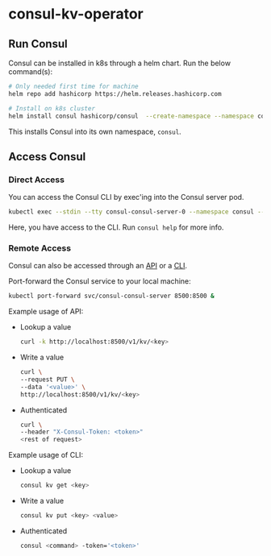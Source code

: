 # consul-kv-operator

## Run Consul
Consul can be installed in k8s through a helm chart. Run the below command(s):

```bash
# Only needed first time for machine
helm repo add hashicorp https://helm.releases.hashicorp.com

# Install on k8s cluster
helm install consul hashicorp/consul  --create-namespace --namespace consul --version "0.46.0" --values consul-config.yaml
```

This installs Consul into its own namespace, `consul`.

## Access Consul

### Direct Access

You can access the Consul CLI by exec'ing into the Consul server pod.

```bash
kubectl exec --stdin --tty consul-consul-server-0 --namespace consul -- /bin/sh
```

Here, you have access to the CLI. Run `consul help` for more info.

### Remote Access

Consul can also be accessed through an [API](https://www.consul.io/api-docs) or a [CLI](https://www.consul.io/downloads).

Port-forward the Consul service to your local machine:

```bash
kubectl port-forward svc/consul-consul-server 8500:8500 &
```

Example usage of API:

* Lookup a value

    ```bash
    curl -k http://localhost:8500/v1/kv/<key>
    ```

* Write a value

    ```bash
    curl \
    --request PUT \
    --data '<value>' \
    http://localhost:8500/v1/kv/<key>
    ```

* Authenticated

    ```bash
    curl \
    --header "X-Consul-Token: <token>"
    <rest of request>
    ```

Example usage of CLI:

* Lookup a value

    ```bash
    consul kv get <key>
    ```

* Write a value

    ```bash
    consul kv put <key> <value>
    ```

* Authenticated

    ```bash
    consul <command> -token='<token>'
    ```
